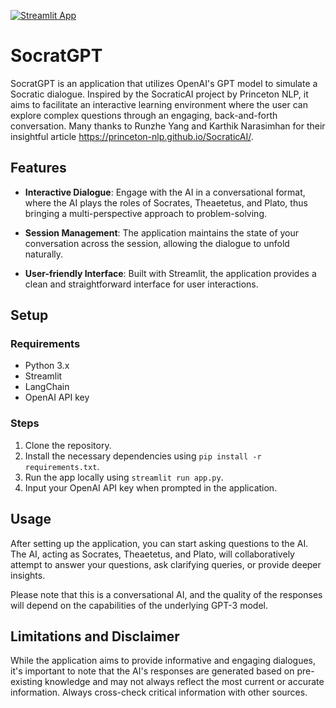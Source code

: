[![Streamlit App](https://static.streamlit.io/badges/streamlit_badge_black_white.svg)](https://marozau-socratgpt-app-fnkt0e.streamlit.app/)

# SocratGPT

SocratGPT is an application that utilizes OpenAI's GPT model to simulate a Socratic dialogue. Inspired by the SocraticAI project by Princeton NLP, it aims to facilitate an interactive learning environment where the user can explore complex questions through an engaging, back-and-forth conversation.
Many thanks to Runzhe Yang and Karthik Narasimhan for their insightful article https://princeton-nlp.github.io/SocraticAI/.

## Features

- **Interactive Dialogue**: Engage with the AI in a conversational format, where the AI plays the roles of Socrates, Theaetetus, and Plato, thus bringing a multi-perspective approach to problem-solving.

- **Session Management**: The application maintains the state of your conversation across the session, allowing the dialogue to unfold naturally.

- **User-friendly Interface**: Built with Streamlit, the application provides a clean and straightforward interface for user interactions.

## Setup

### Requirements

- Python 3.x
- Streamlit
- LangChain
- OpenAI API key

### Steps

1. Clone the repository.
2. Install the necessary dependencies using `pip install -r requirements.txt`.
3. Run the app locally using `streamlit run app.py`.
4. Input your OpenAI API key when prompted in the application.

## Usage

After setting up the application, you can start asking questions to the AI. The AI, acting as Socrates, Theaetetus, and Plato, will collaboratively attempt to answer your questions, ask clarifying queries, or provide deeper insights.

Please note that this is a conversational AI, and the quality of the responses will depend on the capabilities of the underlying GPT-3 model.

## Limitations and Disclaimer

While the application aims to provide informative and engaging dialogues, it's important to note that the AI's responses are generated based on pre-existing knowledge and may not always reflect the most current or accurate information. Always cross-check critical information with other sources.